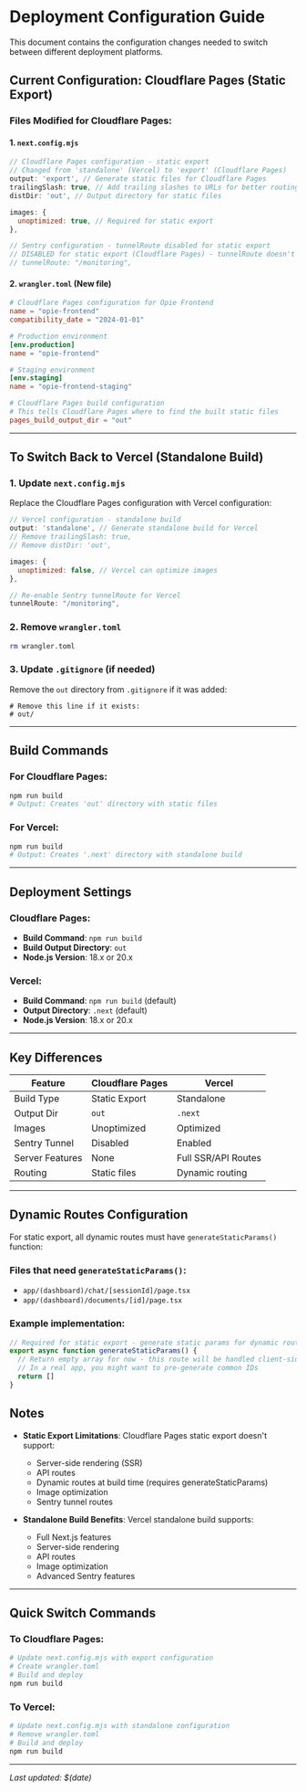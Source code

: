 # Deployment Configuration Guide

This document contains the configuration changes needed to switch between different deployment platforms.

## Current Configuration: Cloudflare Pages (Static Export)

### Files Modified for Cloudflare Pages:

#### 1. `next.config.mjs`
```javascript
// Cloudflare Pages configuration - static export
// Changed from 'standalone' (Vercel) to 'export' (Cloudflare Pages)
output: 'export', // Generate static files for Cloudflare Pages
trailingSlash: true, // Add trailing slashes to URLs for better routing
distDir: 'out', // Output directory for static files

images: {
  unoptimized: true, // Required for static export
},

// Sentry configuration - tunnelRoute disabled for static export
// DISABLED for static export (Cloudflare Pages) - tunnelRoute doesn't work with static exports
// tunnelRoute: "/monitoring",
```

#### 2. `wrangler.toml` (New file)
```toml
# Cloudflare Pages configuration for Opie Frontend
name = "opie-frontend"
compatibility_date = "2024-01-01"

# Production environment
[env.production]
name = "opie-frontend"

# Staging environment
[env.staging]
name = "opie-frontend-staging"

# Cloudflare Pages build configuration
# This tells Cloudflare Pages where to find the built static files
pages_build_output_dir = "out"
```

---

## To Switch Back to Vercel (Standalone Build)

### 1. Update `next.config.mjs`

Replace the Cloudflare Pages configuration with Vercel configuration:

```javascript
// Vercel configuration - standalone build
output: 'standalone', // Generate standalone build for Vercel
// Remove trailingSlash: true,
// Remove distDir: 'out',

images: {
  unoptimized: false, // Vercel can optimize images
},

// Re-enable Sentry tunnelRoute for Vercel
tunnelRoute: "/monitoring",
```

### 2. Remove `wrangler.toml`
```bash
rm wrangler.toml
```

### 3. Update `.gitignore` (if needed)
Remove the `out` directory from `.gitignore` if it was added:
```
# Remove this line if it exists:
# out/
```

---

## Build Commands

### For Cloudflare Pages:
```bash
npm run build
# Output: Creates 'out' directory with static files
```

### For Vercel:
```bash
npm run build
# Output: Creates '.next' directory with standalone build
```

---

## Deployment Settings

### Cloudflare Pages:
- **Build Command**: `npm run build`
- **Build Output Directory**: `out`
- **Node.js Version**: 18.x or 20.x

### Vercel:
- **Build Command**: `npm run build` (default)
- **Output Directory**: `.next` (default)
- **Node.js Version**: 18.x or 20.x

---

## Key Differences

| Feature | Cloudflare Pages | Vercel |
|---------|------------------|--------|
| Build Type | Static Export | Standalone |
| Output Dir | `out` | `.next` |
| Images | Unoptimized | Optimized |
| Sentry Tunnel | Disabled | Enabled |
| Server Features | None | Full SSR/API Routes |
| Routing | Static files | Dynamic routing |

---

## Dynamic Routes Configuration

For static export, all dynamic routes must have `generateStaticParams()` function:

### Files that need `generateStaticParams()`:
- `app/(dashboard)/chat/[sessionId]/page.tsx`
- `app/(dashboard)/documents/[id]/page.tsx`

### Example implementation:
```typescript
// Required for static export - generate static params for dynamic routes
export async function generateStaticParams() {
  // Return empty array for now - this route will be handled client-side
  // In a real app, you might want to pre-generate common IDs
  return []
}
```

## Notes

- **Static Export Limitations**: Cloudflare Pages static export doesn't support:
  - Server-side rendering (SSR)
  - API routes
  - Dynamic routes at build time (requires generateStaticParams)
  - Image optimization
  - Sentry tunnel routes

- **Standalone Build Benefits**: Vercel standalone build supports:
  - Full Next.js features
  - Server-side rendering
  - API routes
  - Image optimization
  - Advanced Sentry features

---

## Quick Switch Commands

### To Cloudflare Pages:
```bash
# Update next.config.mjs with export configuration
# Create wrangler.toml
# Build and deploy
npm run build
```

### To Vercel:
```bash
# Update next.config.mjs with standalone configuration
# Remove wrangler.toml
# Build and deploy
npm run build
```

---

*Last updated: $(date)*
